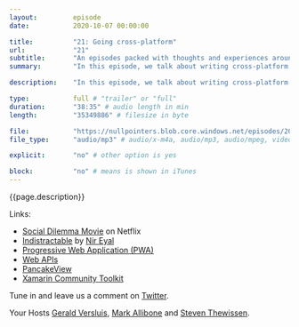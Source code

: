 ```yaml
---
layout:         episode
date: 			2020-10-07 00:00:00

title: 			"21: Going cross-platform"
url:            "21"
subtitle: 		"An episodes packed with thoughts and experiences around cross-platform apps."
summary: 		"In this episode, we talk about writing cross-platform apps. What are the approaches? What are the pros and cons you might want to consider? And is there a right way? Well tune in and find out."

description: 	"In this episode, we talk about writing cross-platform apps. What are the approaches? What are the pros and cons you might want to consider? And is there a right way? Well tune in and find out."

type:			full # "trailer" or "full"
duration: 		"38:35" # audio length in min
length: 		"35349886" # filesize in byte

file: 			"https://nullpointers.blob.core.windows.net/episodes/20201007_XPlat.mp3"
file_type: 		"audio/mp3" # audio/x-m4a, audio/mp3, audio/mpeg, video/quicktime, video/mp4, video/x-m4v, application/pdf, and document/x-epub

explicit: 		"no" # other option is yes

block: 			"no" # means is shown in iTunes
---
```


{{page.description}}

Links:

- [Social Dilemma Movie](https://www.netflix.com/title/81254224) on Netflix
- [Indistractable](https://www.nirandfar.com/indistractable/) by [Nir Eyal](https://twitter.com/nireyal)
- [Progressive Web Application (PWA)](https://en.wikipedia.org/wiki/Progressive_web_application)
- [Web APIs](https://developer.mozilla.org/en-US/docs/Web/API)
- [PancakeView](https://github.com/sthewissen/Xamarin.Forms.PancakeView)
- [Xamarin Community Toolkit](https://github.com/xamarin/XamarinCommunityToolkit)

Tune in and leave us a comment on [Twitter](https://twitter.com/nullpointersio).

Your Hosts [Gerald Versluis](https://twitter.com/jfversluis), [Mark Allibone](https://twitter.com/mallibone) and [Steven Thewissen](https://twitter.com/devnl).

